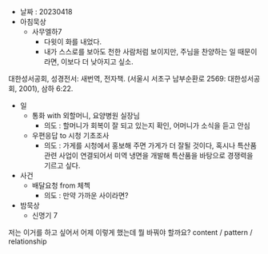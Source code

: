 - 날짜 : 20230418
- 아침묵상
	- 사무엘하7
		- 다윗이 화를 내었다.
		- 내가 스스로를 보아도 천한 사람처럼 보이지만, 주님을 찬양하는 일 때문이라면, 이보다 더 낮아지고 싶소.

대한성서공회, 성경전서: 새번역, 전자책. (서울시 서초구 남부순환로 2569: 대한성서공회, 2001), 삼하 6:22.
- 일 
	- 통화 with 외할머니, 요양병원 실장님
		- 의도 : 할머니가 회복이 잘 되고 있는지 확인, 어머니가 소식을 듣고 안심
	- 우편응답 to 시청 기초조사
		- 의도 : 가게를 시청에서 홍보해 주면 가게가 더 잘될 것이다, 혹시나 특산품관련 사업이 연결되어서 미역 냉면을 개발해 특산품을 바탕으로 경쟁력을 기르고 싶다.
- 사건
	- 배달요청 from 체첵
		- 의도 : 만약 가까운 사이라면?
- 밤묵상
	- 신명기 7





저는 이거를 하고 싶어서 어제 이렇게 했는데 뭘 바꿔야 할까요?
content / pattern / relationship